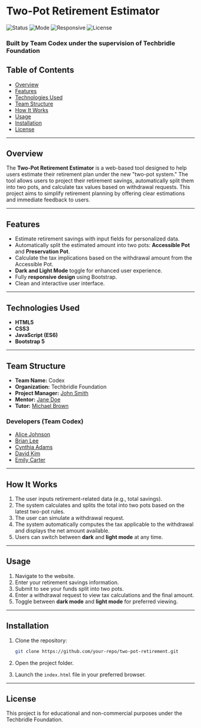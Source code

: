 # Two-Pot Retirement Estimator

![Status](https://img.shields.io/badge/status-inprogress-brightgreen)
![Mode](https://img.shields.io/badge/mode-Dark%20%26%20Light-blueviolet)
![Responsive](https://img.shields.io/badge/ui-Responsive%20Design-blue)
![License](https://img.shields.io/badge/license-Techbridle%20Foundation-lightgrey)

### Built by **Team Codex** under the supervision of **Techbridle Foundation**

## Table of Contents
- [Overview](#overview)
- [Features](#features)
- [Technologies Used](#technologies-used)
- [Team Structure](#team-structure)
- [How It Works](#how-it-works)
- [Usage](#usage)
- [Installation](#installation)
- [License](#license)

---

## Overview

The **Two-Pot Retirement Estimator** is a web-based tool designed to help users estimate their retirement plan under the new "two-pot system." The tool allows users to project their retirement savings, automatically split them into two pots, and calculate tax values based on withdrawal requests. This project aims to simplify retirement planning by offering clear estimations and immediate feedback to users.

---

## Features
- Estimate retirement savings with input fields for personalized data.
- Automatically split the estimated amount into two pots: **Accessible Pot** and **Preservation Pot**.
- Calculate the tax implications based on the withdrawal amount from the Accessible Pot.
- **Dark and Light Mode** toggle for enhanced user experience.
- Fully **responsive design** using Bootstrap.
- Clean and interactive user interface.

---

## Technologies Used
- **HTML5**  
- **CSS3**  
- **JavaScript (ES6)**  
- **Bootstrap 5**

---

## Team Structure

- **Team Name:** Codex  
- **Organization:** Techbridle Foundation  
- **Project Manager:** [John Smith](https://github.com/JohnSmith)
- **Mentor:** [Jane Doe](https://github.com/JaneDoe)
- **Tutor:** [Michael Brown](https://github.com/MichaelBrown)

### Developers (Team Codex)
- [Alice Johnson](https://github.com/AliceJohnson)
- [Brian Lee](https://github.com/BrianLee)
- [Cynthia Adams](https://github.com/CynthiaAdams)
- [David Kim](https://github.com/DavidKim)
- [Emily Carter](https://github.com/EmilyCarter)

---

## How It Works
1. The user inputs retirement-related data (e.g., total savings).
2. The system calculates and splits the total into two pots based on the latest two-pot rules.
3. The user can simulate a withdrawal request.
4. The system automatically computes the tax applicable to the withdrawal and displays the net amount available.
5. Users can switch between **dark** and **light mode** at any time.

---

## Usage
1. Navigate to the website.
2. Enter your retirement savings information.
3. Submit to see your funds split into two pots.
4. Enter a withdrawal request to view tax calculations and the final amount.
5. Toggle between **dark mode** and **light mode** for preferred viewing.

---


## Installation
1. Clone the repository:
   ```bash
   git clone https://github.com/your-repo/two-pot-retirement.git

2. Open the project folder.

3. Launch the `index.html` file in your preferred browser.

---

## License
This project is for educational and non-commercial purposes under the Techbridle Foundation.